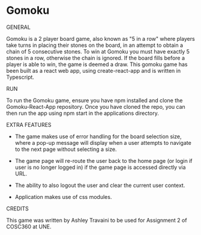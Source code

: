 # Gomoku

GENERAL

  Gomoku is a 2 player board game, also known as "5 in a row" where players take turns
  in placing their stones on the board, in an attempt to obtain a chain of 5 consecutive stones.
  To win at Gomoku you must have exactly 5 stones in a row, otherwise the chain is ignored. If
  the board fills before a player is able to win, the game is deemed a draw. This gomoku game has
  been built as a react web app, using create-react-app and is written in Typescript.

RUN

  To run the Gomoku game, ensure you have npm installed and clone the Gomoku-React-App repository.
  Once you have cloned the repo, you can then run the app using npm start in the applications directory.

EXTRA FEATURES

  - The game makes use of error handling for the board selection size, where a pop-up message will display when
    a user attempts to navigate to the next page without selecting a size.

  - The game page will re-route the user back to the home page (or login if user is no longer logged in) if the
    game page is accessed directly via URL.

  - The ability to also logout the user and clear the current user context.

  - Application makes use of css modules.

CREDITS

  This game was written by Ashley Travaini to be used for Assignment 2 of COSC360 at UNE. 